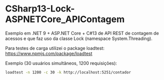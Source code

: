 # CSharp13-Lock-ASPNETCore_APIContagem
Exemplo em .NET 9 + ASP.NET Core + C#13 de API REST de contagem de acessos e que faz uso da classe Lock (namespace System.Threading).

Para testes de carga utilizei o package loadtest: https://www.npmjs.com/package/loadtest

Exemplo (30 usuários simultâneos, 1200 requisições): 

```bash
loadtest -n 1200 -c 30 -k http://localhost:5251/contador
```
